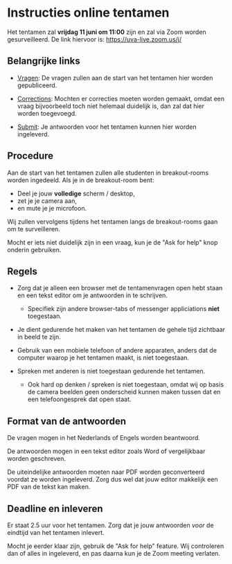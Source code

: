 # Instructies online tentamen

Het tentamen zal **vrijdag 11 juni om 11:00** zijn en zal via Zoom worden gesurveilleerd. De link hiervoor is: <https://uva-live.zoom.us/j/>

## Belangrijke links

* [Vragen](/exam/questions): De vragen zullen aan de start van het tentamen hier worden gepubliceerd.

* [Corrections](/exam/corrections): Mochten er correcties moeten worden gemaakt, omdat een vraag bijvoorbeeld toch niet helemaal duidelijk is, dan zal dat hier worden toegevoegd.

* [Submit](/exam/submit): Je antwoorden voor het tentamen kunnen hier worden ingeleverd.

## Procedure

Aan de start van het tentamen zullen alle studenten in breakout-rooms worden ingedeeld. Als je in de breakout-room bent:

* Deel je jouw **volledige** scherm / desktop,
* zet je je camera aan,
* en mute je je microfoon.

Wij zullen vervolgens tijdens het tentamen langs de breakout-rooms gaan om te surveilleren.

Mocht er iets niet duidelijk zijn in een vraag, kun je de "Ask for help" knop onderin gebruiken.

## Regels

* Zorg dat je alleen een browser met de tentamenvragen open hebt staan en een tekst editor om je antwoorden in te schrijven.

	* Specifiek zijn andere browser-tabs of messenger appliciations **niet** toegestaan.

* Je dient gedurende het maken van het tentamen de gehele tijd zichtbaar in beeld te zijn.

* Gebruik van een mobiele telefoon of andere apparaten, anders dat de computer waarop je het tentamen maakt, is niet toegestaan.

* Spreken met anderen is niet toegestaan gedurende het tentamen.

	* Ook hard op denken / spreken is niet toegestaan, omdat wij op basis de camera beelden geen onderscheid kunnen maken tussen dat en een telefoongesprek dat open staat.

## Format van de antwoorden

De vragen mogen in het Nederlands of Engels worden beantwoord.

De antwoorden mogen in een tekst editor zoals Word of vergelijkbaar worden geschreven.

De uiteindelijke antwoorden moeten naar PDF worden geconverteerd voordat ze worden ingeleverd. Zorg dus wel dat jouw editor makkelijk een PDF van de tekst kan maken.

## Deadline en inleveren

Er staat 2.5 uur voor het tentamen. Zorg dat je jouw antwoorden *voor* de eindtijd van het tentamen inlevert.

Mocht je eerder klaar zijn, gebruik de "Ask for help" feature. Wij controleren dan of alles in ingeleverd, en pas daarna kun je de Zoom meeting verlaten.

